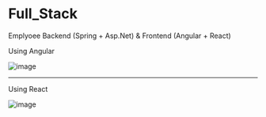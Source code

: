 # Full_Stack
Emplyoee Backend (Spring + Asp.Net) &amp; Frontend (Angular + React)

Using Angular

![image](https://github.com/abhijeet-fartare/Full_Stack/assets/117059932/d964175b-6559-49ef-9995-35c9bf3ffba5)

_________________________________________________________________________________________________________________

Using React

![image](https://github.com/abhijeet-fartare/Full_Stack/assets/117059932/3a31df46-a7f9-4265-82d4-e6e69ef3e548)


